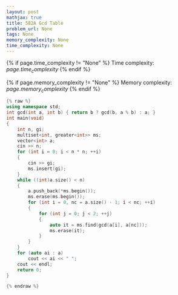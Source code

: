 ```yaml
---
layout: post
mathjax: true
title: 582A Gcd Table
problem_url: None
tags: None
memory_complexity: None
time_complexity: None
---
```




{% if page.time_complexity != "None" %}
Time complexity: ${{ page.time_complexity }}$
{% endif %}

{% if page.memory_complexity != "None" %}
Memory complexity: ${{ page.memory_complexity }}$
{% endif %}

```cpp
{% raw %}
using namespace std;
int gcd(int a, int b) { return b ? gcd(b, a % b) : a; }
int main(void)
{
    int n, gi;
    multiset<int, greater<int>> ms;
    vector<int> a;
    cin >> n;
    for (int i = 0; i < n * n; ++i)
    {
        cin >> gi;
        ms.insert(gi);
    }
    while ((int)a.size() < n)
    {
        a.push_back(*ms.begin());
        ms.erase(ms.begin());
        for (int i = 0, nc = a.size() - 1; i < nc; ++i)
        {
            for (int j = 0; j < 2; ++j)
            {
                auto it = ms.find(gcd(a[i], a[nc]));
                ms.erase(it);
            }
        }
    }
    for (auto ai : a)
        cout << ai << " ";
    cout << endl;
    return 0;
}

{% endraw %}
```